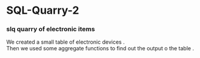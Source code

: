 # SQL-Quarry-2
<h3>slq quarry of electronic items</h3>
We created a small table of electronic devices .<br>
Then we used some aggregate functions to find out the output o the table .
